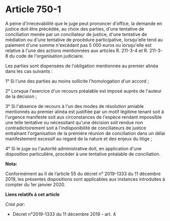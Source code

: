 # Article 750-1

A peine d'irrecevabilité que le juge peut prononcer d'office, la demande en justice doit être précédée, au choix des parties,
d'une tentative de conciliation menée par un conciliateur de justice, d'une tentative de médiation ou d'une tentative de
procédure participative, lorsqu'elle tend au paiement d'une somme n'excédant pas 5 000 euros ou lorsqu'elle est relative à
l'une des actions mentionnées aux articles R. 211-3-4 et R. 211-3-8 du code de l'organisation judiciaire.

Les parties sont dispensées de l'obligation mentionnée au premier alinéa dans les cas suivants :

1° Si l'une des parties au moins sollicite l'homologation d'un accord ;

2° Lorsque l'exercice d'un recours préalable est imposé auprès de l'auteur de la décision ;

3° Si l'absence de recours à l'un des modes de résolution amiable mentionnés au premier alinéa est justifiée par un motif
légitime tenant soit à l'urgence manifeste soit aux circonstances de l'espèce rendant impossible une telle tentative ou
nécessitant qu'une décision soit rendue non contradictoirement soit à l'indisponibilité de conciliateurs de justice
entraînant l'organisation de la première réunion de conciliation dans un délai manifestement excessif au regard de la nature
et des enjeux du litige ;

4° Si le juge ou l'autorité administrative doit, en application d'une disposition particulière, procéder à une tentative
préalable de conciliation.

**Nota:**

Conformément au II de l’article 55 du décret n° 2019-1333 du 11 décembre 2019, les présentes dispositions sont applicables
aux instances introduites à compter du 1er janvier 2020.

**Liens relatifs à cet article**

_Créé par_:

  - Décret n°2019-1333 du 11 décembre 2019 - art. 4
